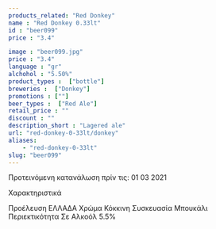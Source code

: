 ```yaml
---
products_related: "Red Donkey"
name : "Red Donkey 0.33lt"
id : "beer099"
price : "3.4"

image : "beer099.jpg"
price : "3.4"
language : "gr"
alchohol : "5.50%"
product_types :  ["bottle"]
breweries :  ["Donkey"]
promotions : [""]
beer_types :  ["Red Ale"]
retail_price : ""
discount : ""
description_short : "Lagered ale"
url: "red-donkey-0-33lt/donkey"
aliases: 
    - "red-donkey-0-33lt"
slug: "beer099"
---
```


Προτεινόμενη κατανάλωση πρίν τις: 01 03 2021

Χαρακτηριστικά

Προέλευση
ΕΛΛΑΔΑ
Χρώμα
Κόκκινη
Συσκευασία
Μπουκάλι
Περιεκτικότητα Σε Αλκοόλ
5.5%